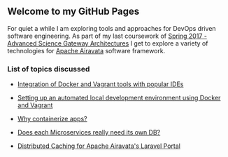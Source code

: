 ## Welcome to my GitHub Pages

For quiet a while I am exploring tools and approaches for DevOps driven software engineering. As part of my last coursework of [Spring 2017 - Advanced Science Gateway Architectures](http://courses.airavata.org/) I get to explore a variety of technologies for [Apache Airavata](https://airavata.apache.org/) software framework. 


### List of topics discussed

<!---
- [DevOps culture for Apache Airavata](docs/devops-culture-for-airavata.md)
--->

- [Integration of Docker and Vagrant tools with popular IDEs](docs/docker-and-vagrant-with-IDE.md)

- [Setting up an automated local development environment using Docker and Vagrant](docs/dev-environment.md) 

- [Why containerize apps?](docs/why-containerize-apps.md)

- [Does each Microservices really need its own DB?](docs/does-each-Microservices-really-need-its-own-database.md)

- [Distributed Caching for Apache Airavata's Laravel Portal](docs/distributed-caching.md)
